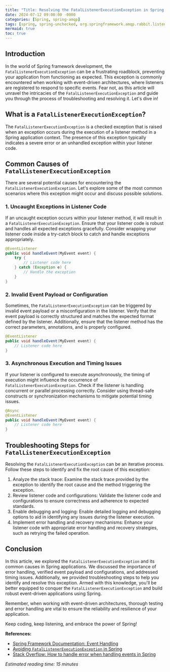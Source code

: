 ```yaml
---
title: "Title: Resolving the FatalListenerExecutionException in Spring: A Comprehensive Guide"
date: 2024-07-12 09:00:00 -0000
categories: [Spring, spring-amqp]
tags: [spring, spring-unchecked, org.springframework.amqp.rabbit.listener.exception]
mermaid: true
toc: true
---
```



## Introduction
In the world of Spring framework development, the `FatalListenerExecutionException` can be a frustrating roadblock, preventing your application from functioning as expected. This exception is commonly encountered when working with event-driven architectures, where listeners are registered to respond to specific events. Fear not, as this article will unravel the intricacies of the `FatalListenerExecutionException` and guide you through the process of troubleshooting and resolving it. Let's dive in!

## What is a `FatalListenerExecutionException`?
The `FatalListenerExecutionException` is a checked exception that is raised when an exception occurs during the execution of a listener method in a Spring application context. The presence of this exception typically indicates a severe error or an unhandled exception within your listener code.

## Common Causes of `FatalListenerExecutionException`
There are several potential causes for encountering the `FatalListenerExecutionException`. Let's explore some of the most common scenarios where this exception might occur and discuss possible solutions.

### 1. Uncaught Exceptions in Listener Code
If an uncaught exception occurs within your listener method, it will result in a `FatalListenerExecutionException`. Ensure that your listener code is robust and handles all expected exceptions gracefully. Consider wrapping your listener code inside a try-catch block to catch and handle exceptions appropriately.

```java
@EventListener
public void handleEvent(MyEvent event) {
    try {
        // Listener code here
    } catch (Exception e) {
        // Handle the exception
    }
}
```

### 2. Invalid Event Payload or Configuration
Sometimes, the `FatalListenerExecutionException` can be triggered by invalid event payload or a misconfiguration in the listener. Verify that the event payload is correctly structured and matches the expected format defined by the listener. Additionally, ensure that the listener method has the correct parameters, annotations, and is properly configured.

```java
@EventListener
public void handleEvent(MyEvent event) {
    // Listener code here
}
```

### 3. Asynchronous Execution and Timing Issues
If your listener is configured to execute asynchronously, the timing of execution might influence the occurrence of `FatalListenerExecutionException`. Check if the listener is handling concurrent or parallel processing correctly. Consider using thread-safe constructs or synchronization mechanisms to mitigate potential timing issues.

```java
@Async
@EventListener
public void handleEvent(MyEvent event) {
    // Listener code here
}
```

## Troubleshooting Steps for `FatalListenerExecutionException`
Resolving the `FatalListenerExecutionException` can be an iterative process. Follow these steps to identify and fix the root cause of this exception:

1. Analyze the stack trace: Examine the stack trace provided by the exception to identify the root cause and the method triggering the exception.
2. Review listener code and configurations: Validate the listener code and configurations to ensure correctness and adherence to expected standards.
3. Enable debugging and logging: Enable detailed logging and debugging options to aid in identifying any issues during the listener execution.
4. Implement error handling and recovery mechanisms: Enhance your listener code with appropriate error handling and recovery strategies, such as retrying the failed operation.

## Conclusion
In this article, we explored the `FatalListenerExecutionException` and its common causes in Spring applications. We discussed the importance of error handling, verified event payload and configurations, and addressed timing issues. Additionally, we provided troubleshooting steps to help you identify and resolve this exception. Armed with this knowledge, you'll be better equipped to conquer the `FatalListenerExecutionException` and build robust event-driven applications using Spring.

Remember, when working with event-driven architectures, thorough testing and error handling are vital to ensure the reliability and resilience of your application.

Keep coding, keep listening, and embrace the power of Spring!

**References:**
- [Spring Framework Documentation: Event Handling](https://docs.spring.io/spring-framework/docs/current/reference/html/core.html#context-functionality-events)
- [Avoiding `FatalListenerExecutionException` in Spring](https://www.baeldung.com/spring-fatalistenerexecutionexception)
- [Stack Overflow: How to handle error when handling events in Spring](https://stackoverflow.com/questions/64947117/how-to-handle-error-when-handling-events-in-spring)

*Estimated reading time: 15 minutes*